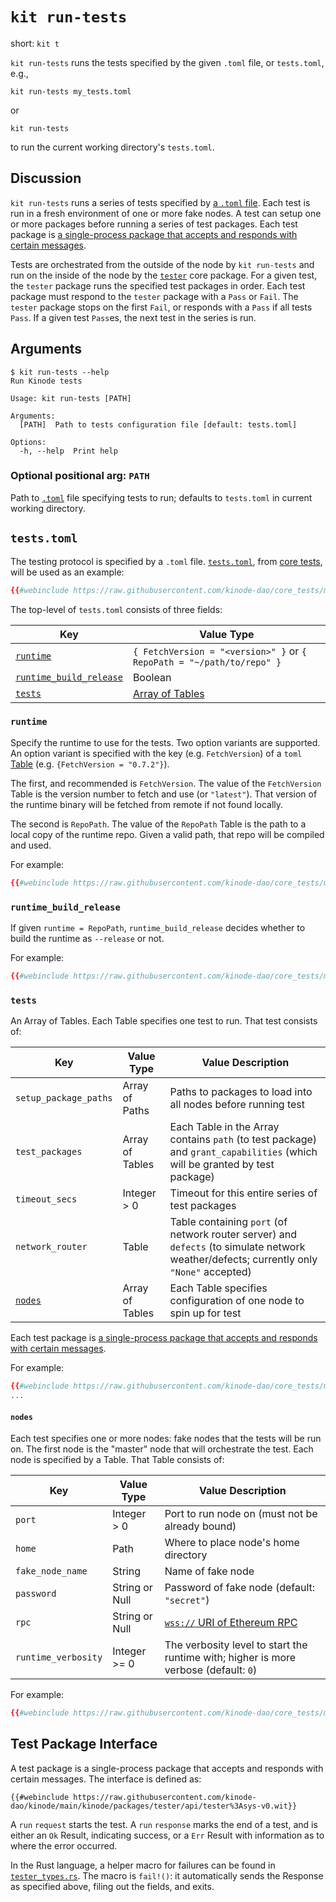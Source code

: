 # `kit run-tests`

short: `kit t`

`kit run-tests` runs the tests specified by the given `.toml` file, or `tests.toml`, e.g.,

```
kit run-tests my_tests.toml
```

or

```
kit run-tests
```

to run the current working directory's `tests.toml`.

## Discussion

`kit run-tests` runs a series of tests specified  by [a `.toml` file](#teststoml).
Each test is run in a fresh environment of one or more fake nodes.
A test can setup one or more packages before running a series of test packages.
Each test package is [a single-process package that accepts and responds with certain messages](#test-package-interface).

Tests are orchestrated from the outside of the node by `kit run-tests` and run on the inside of the node by the [`tester`](https://github.com/kinode-dao/kinode/tree/main/kinode/packages/tester) core package.
For a given test, the `tester` package runs the specified test packages in order.
Each test package must respond to the `tester` package with a `Pass` or `Fail`.
The `tester` package stops on the first `Fail`, or responds with a `Pass` if all tests `Pass`.
If a given test `Pass`es, the next test in the series is run.

## Arguments

```
$ kit run-tests --help
Run Kinode tests

Usage: kit run-tests [PATH]

Arguments:
  [PATH]  Path to tests configuration file [default: tests.toml]

Options:
  -h, --help  Print help
```

### Optional positional arg: `PATH`

Path to [`.toml`](https://toml.io/en/) file specifying tests to run; defaults to `tests.toml` in current working directory.

## `tests.toml`

The testing protocol is specified by a `.toml` file.
[`tests.toml`](https://github.com/kinode-dao/core_tests/blob/master/tests.toml), from [core tests](https://github.com/kinode-dao/core_tests), will be used as an example:
```toml
{{#webinclude https://raw.githubusercontent.com/kinode-dao/core_tests/master/tests.toml}}
```

The top-level of `tests.toml` consists of three fields:

Key                                               | Value Type
------------------------------------------------- | ----------
[`runtime`](#runtime)                             | `{ FetchVersion = "<version>" }` or `{ RepoPath = "~/path/to/repo" }`
[`runtime_build_release`](#runtime_build_release) | Boolean
[`tests`](#tests)                                 | [Array of Tables](https://toml.io/en/v1.0.0#array-of-tables)

### `runtime`

Specify the runtime to use for the tests.
Two option variants are supported.
An option variant is specified with the key (e.g. `FetchVersion`) of a `toml` [Table](https://toml.io/en/v1.0.0#table) (e.g. `{FetchVersion = "0.7.2"}`).

The first, and recommended is `FetchVersion`.
The value of the `FetchVersion` Table is the version number to fetch and use (or `"latest"`).
That version of the runtime binary will be fetched from remote if not found locally.

The second is `RepoPath`.
The value of the `RepoPath` Table is the path to a local copy of the runtime repo.
Given a valid path, that repo will be compiled and used.

For example:

```toml
{{#webinclude https://raw.githubusercontent.com/kinode-dao/core_tests/master/tests.toml 1}}
```


### `runtime_build_release`

If given `runtime = RepoPath`, `runtime_build_release` decides whether to build the runtime as `--release` or not.

For example:

```toml
{{#webinclude https://raw.githubusercontent.com/kinode-dao/core_tests/master/tests.toml 3}}
```


### `tests`

An Array of Tables.
Each Table specifies one test to run.
That test consists of:

Key                     | Value Type      | Value Description
----------------------- | --------------- | -----------------
`setup_package_paths`   | Array of Paths  | Paths to packages to load into all nodes before running test
`test_packages`         | Array of Tables | Each Table in the Array contains `path` (to test package) and `grant_capabilities` (which will be granted by test package)
`timeout_secs`          | Integer > 0     | Timeout for this entire series of test packages
`network_router`        | Table           | Table containing `port` (of network router server) and `defects` (to simulate network weather/defects; currently only `"None"` accepted)
[`nodes`](#nodes)       | Array of Tables | Each Table specifies configuration of one node to spin up for test

Each test package is [a single-process package that accepts and responds with certain messages](#test-package-interface).


For example:
```toml
{{#webinclude https://raw.githubusercontent.com/kinode-dao/core_tests/master/tests.toml 6:15}}
...
```


#### `nodes`

Each test specifies one or more nodes: fake nodes that the tests will be run on.
The first node is the "master" node that will orchestrate the test.
Each node is specified by a Table.
That Table consists of:

Key                 | Value Type     | Value Description
------------------- | -------------- | -----------------
`port`              | Integer > 0    | Port to run node on (must not be already bound)
`home`              | Path           | Where to place node's home directory
`fake_node_name`    | String         | Name of fake node
`password`          | String or Null | Password of fake node (default: `"secret"`)
`rpc`               | String or Null | [`wss://` URI of Ethereum RPC](../login.md#starting-the-kinode-node)
`runtime_verbosity` | Integer >= 0   | The verbosity level to start the runtime with; higher is more verbose (default: `0`)

For example:

```toml
{{#webinclude https://raw.githubusercontent.com/kinode-dao/core_tests/master/tests.toml 15:25}}
```


## Test Package Interface

A test package is a single-process package that accepts and responds with certain messages.
The interface is defined as:


```wit
{{#webinclude https://raw.githubusercontent.com/kinode-dao/kinode/main/kinode/packages/tester/api/tester%3Asys-v0.wit}}
```

A `run` `request` starts the test.
A `run` `response` marks the end of a test, and is either an `Ok` Result, indicating success, or a `Err` Result with information as to where the error occurred.

In the Rust language, a helper macro for failures can be found in [`tester_types.rs`](https://github.com/kinode-dao/kinode/blob/main/kinode/packages/tester/tester_types.rs).
The macro is `fail!()`: it automatically sends the Response as specified above, filing out the fields, and exits.
